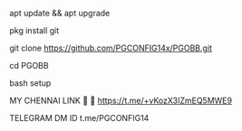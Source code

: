 apt update && apt upgrade

pkg install git

git clone https://github.com/PGCONFIG14x/PGOBB.git

cd PGOBB

bash setup


MY CHENNAI LINK 🔗 🔗 https://t.me/+vKozX3IZmEQ5MWE9

TELEGRAM DM ID t.me/PGCONFIG14
